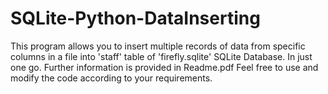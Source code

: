 # SQLite-Python-DataInserting
This program allows you to insert multiple records of data from specific columns in a file into 'staff' table of 'firefly.sqlite' SQLite Database. In just one go.
Further information is provided in Readme.pdf
Feel free to use and modify the code according to your requirements. 
